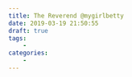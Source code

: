 ```yaml
---
title: The Reverend @mygirlbetty
date: 2019-03-19 21:50:55
draft: true
tags:
    -
categories:
    -
---
```




